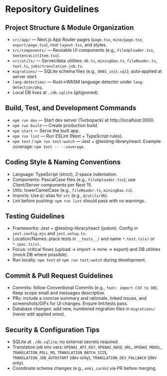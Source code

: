 # Repository Guidelines

## Project Structure & Module Organization
- `src/app/` — Next.js App Router pages (`page.tsx`, `mine/page.tsx`, `export/page.tsx`), root `layout.tsx`, and styles.
- `src/components/` — Reusable UI components (e.g., `FileUploader.tsx`, `SentenceListItem.tsx`).
- `src/utils/` — Server/data utilities: `db.ts`, `miningDao.ts`, `fileReader.ts`, `text.ts`, `jobs/translation-job.ts`.
- `migrations/` — SQLite schema files (e.g., `0001_init.sql`); auto‑applied at server start.
- `lang-detection/` — Rust→WASM language detector under `lang-detection/pkg`.
- Local DB lives at `./db.sqlite` (gitignored).

## Build, Test, and Development Commands
- `npm run dev` — Start dev server (Turbopack) at http://localhost:3000.
- `npm run build` — Create production build.
- `npm start` — Serve the built app.
- `npm run lint` — Run ESLint (Next + TypeScript rules).
- `npm test` / `npm run test:watch` — Jest + @testing-library/react. Example coverage: `npm test -- --coverage`.

## Coding Style & Naming Conventions
- Language: TypeScript (strict), 2‑space indentation.
- Components: PascalCase files (e.g., `FileUploader.tsx`); use Client/Server components per Next 15.
- Utils: lowerCamelCase (e.g., `fileReader.ts`, `miningDao.ts`).
- Imports: Use `@/` alias for `src` (e.g., `@/utils/db`).
- Lint before pushing: `npm run lint` should pass with no warnings.

## Testing Guidelines
- Frameworks: Jest + @testing-library/react (jsdom). Config in `jest.config.mjs` and `jest.setup.ts`.
- Location/Names: place tests in `__tests__/` and name `*.test.ts(x)` or `*.spec.ts(x)`.
- Focus: critical flows (upload → import → mine → export) and DB utilities (mock DB where possible).
- Run locally: `npm test` or `npm run test:watch` during development.

## Commit & Pull Request Guidelines
- Commits: follow Conventional Commits (e.g., `feat: import CSV to DB`). Keep scope small and messages descriptive.
- PRs: include a concise summary and rationale, linked issues, and screenshots/GIFs for UI changes. Ensure lint/tests pass.
- Database changes: add new, numbered migration files in `migrations/` (never edit applied ones).

## Security & Configuration Tips
- SQLite at `./db.sqlite`; no external secrets required.
- Translation job env vars: `OPENAI_API_KEY`, `OPENAI_BASE_URL`, `OPENAI_MODEL`, `TRANSLATION_POLL_MS`, `TRANSLATION_BATCH_SIZE`, `TRANSLATION_JOB_AUTOSTART` (dev only), `TRANSLATION_DEV_FALLBACK` (dev only).
- Coordinate schema changes (e.g., `anki_cards`) via PR before merging.

